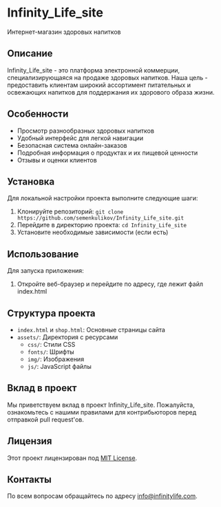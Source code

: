 # Infinity_Life_site

Интернет-магазин здоровых напитков

## Описание

Infinity_Life_site - это платформа электронной коммерции, специализирующаяся на продаже здоровых напитков. Наша цель - предоставить клиентам широкий ассортимент питательных и освежающих напитков для поддержания их здорового образа жизни.

## Особенности

- Просмотр разнообразных здоровых напитков
- Удобный интерфейс для легкой навигации
- Безопасная система онлайн-заказов
- Подробная информация о продуктах и их пищевой ценности
- Отзывы и оценки клиентов

## Установка

Для локальной настройки проекта выполните следующие шаги:

1. Клонируйте репозиторий: `git clone https://github.com/semenkulikov/Infinity_Life_site.git`
2. Перейдите в директорию проекта:  `cd Infinity_Life_site`
3. Установите необходимые зависимости (если есть)

## Использование

Для запуска приложения:

1. Откройте веб-браузер и перейдите по адресу, где лежит файл index.html

## Структура проекта

- `index.html` и `shop.html`: Основные страницы сайта
- `assets/`: Директория с ресурсами
  - `css/`: Стили CSS
  - `fonts/`: Шрифты
  - `img/`: Изображения
  - `js/`: JavaScript файлы

## Вклад в проект

Мы приветствуем вклад в проект Infinity_Life_site. Пожалуйста, ознакомьтесь с нашими правилами для контрибьюторов перед отправкой pull request'ов.

## Лицензия

Этот проект лицензирован под [MIT License](LICENSE).

## Контакты

По всем вопросам обращайтесь по адресу info@infinitylife.com.
